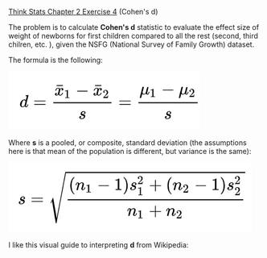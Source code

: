 [Think Stats Chapter 2 Exercise 4](http://greenteapress.com/thinkstats2/html/thinkstats2003.html#toc24) (Cohen's d)

The problem is to calculate **Cohen's d** statistic to evaluate the effect size of weight of newborns for first children compared to all the rest (second, third chilren, etc. ), given the NSFG (National Survey of Family Growth) dataset. 

The formula is the following:

![image info](img/1.png)

Where **s** is a pooled, or composite, standard deviation (the assumptions here is that mean of the population is different, but variance is the same):

![image info](img/2.png)

I like this visual guide to interpreting **d** from Wikipedia:




